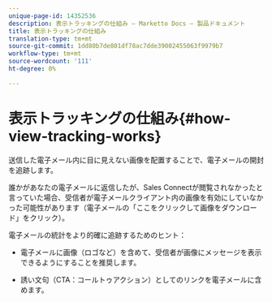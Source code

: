 ```yaml
---
unique-page-id: 14352536
description: 表示トラッキングの仕組み — Marketto Docs — 製品ドキュメント
title: 表示トラッキングの仕組み
translation-type: tm+mt
source-git-commit: 1dd80b7de801df78ac7dde39002455063f9979b7
workflow-type: tm+mt
source-wordcount: '111'
ht-degree: 0%

---
```



# 表示トラッキングの仕組み{#how-view-tracking-works}

送信した電子メール内に目に見えない画像を配置することで、電子メールの開封を追跡します。

誰かがあなたの電子メールに返信したが、Sales Connectが閲覧されなかったと言っていた場合、受信者が電子メールクライアント内の画像を有効にしていなかった可能性があります（電子メールの「ここをクリックして画像をダウンロード」をクリック）。

電子メールの統計をより的確に追跡するためのヒント：

* 電子メールに画像（ロゴなど）を含めて、受信者が画像にメッセージを表示できるようにすることを推奨します。

* 誘い文句（CTA：コールトゥアクション）としてのリンクを電子メールに含めます。
